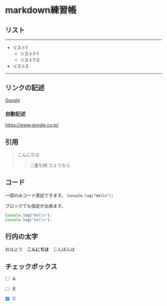 # markdown練習帳

## リスト
***
- リスト1
    - リスト1-1
    - リスト1-2
- リスト2
***

## リンクの記述
[Google](https://www.google.co.jp/)

### 自動記述
https://www.google.co.jp/

## 引用
>こんにちは
>> 二重引用
>さようなら

## コード
一部のみコード表記できます。
`Console.log("Hello");`

ブロックでも指定が出来ます。
```javascript:test.js
Console.log("Hello");
Console.log("Hello");
```

## 行内の太字
おはよう　**こんにちは**　こんばんは

## チェックボックス
- [ ] A
- [ ] B
- [x] C



